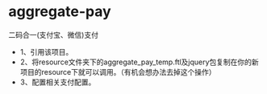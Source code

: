 # aggregate-pay
二码合一(支付宝、微信)支付

* 1、引用该项目。
* 2、将resource文件夹下的aggregate_pay_temp.ftl及jquery包复制在你的新项目的resource下就可以调用。（有机会想办法去掉这个操作）
* 3、配置相关支付配置。
